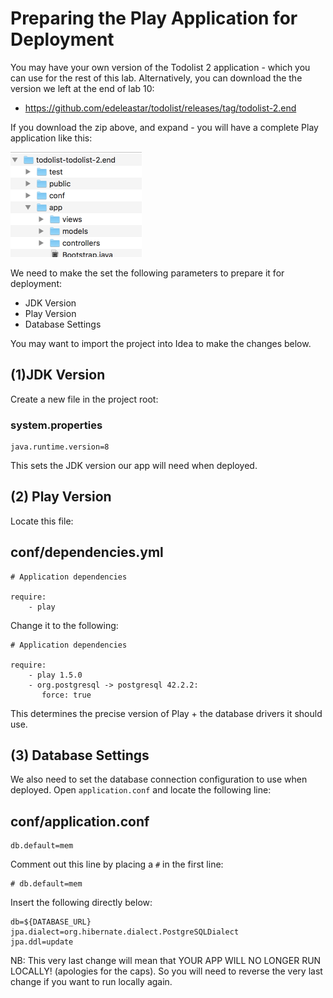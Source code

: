 # Preparing the Play Application for Deployment

You may have your own version of the Todolist 2 application - which you can use for the rest of this lab. Alternatively, you can download the the version we left at the end of lab 10:

- <https://github.com/edeleastar/todolist/releases/tag/todolist-2.end>

If you download the zip above, and expand - you will have a complete Play application like this:

![](img/06.png)

We need to make the set the following parameters to prepare it for deployment:

- JDK Version
- Play Version
- Database Settings

You may want to import the project into Idea to make the changes below.

## (1)JDK Version

Create a new file in the project root:

### system.properties

~~~
java.runtime.version=8
~~~

This sets the JDK version our app will need when deployed.

## (2) Play Version

Locate this file:

## conf/dependencies.yml

~~~
# Application dependencies

require:
    - play
~~~

Change it to the following:

~~~
# Application dependencies

require:
    - play 1.5.0
    - org.postgresql -> postgresql 42.2.2:
       force: true
~~~

This determines the precise version of Play + the database drivers it should use.

## (3) Database Settings

We also need to set the database connection configuration to use when deployed. Open `application.conf` and locate the following line:

## conf/application.conf

~~~
db.default=mem
~~~

Comment out this line by placing a `#` in the first line:

~~~
# db.default=mem
~~~

Insert the following directly below:

~~~
db=${DATABASE_URL}
jpa.dialect=org.hibernate.dialect.PostgreSQLDialect
jpa.ddl=update
~~~

NB: This very last change will mean that YOUR APP WILL NO LONGER RUN LOCALLY! (apologies for the caps). So you will need to reverse the very last change if you want to run locally again.
